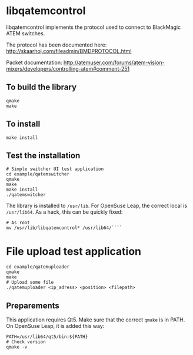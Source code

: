 libqatemcontrol
===============

libqatemcontrol implements the protocol used to connect to BlackMagic ATEM switches.

The protocol has been documented here:
http://skaarhoj.com/fileadmin/BMDPROTOCOL.html

Packet documentation:
http://atemuser.com/forums/atem-vision-mixers/developers/controlling-atem#comment-251

## To build the library
```
qmake
make
```

## To install
```
make install
```

## Test the installation
```shell
# Simple switcher UI test application
cd example/qatemswitcher
qmake
make
make install
./qatemswitcher
```

The library is installed to ```/usr/lib```. For OpenSuse Leap,
the correct local is ```/usr/lib64```. 
As a hack, this can be quickly fixed:
```shell
# As root
mv /usr/lib/libqatemcontrol* /usr/lib64/````
```

# File upload test application
```
cd example/qatemuploader
qmake
make
# Upload some file
./qatemuploader <ip_adress> <position> <filepath>
```

## Preparements
This application requires Qt5. Make sure that the correct ```qmake``` is in PATH.
On OpenSuse Leap, it is added this way:
```shell
PATH=/usr/lib64/qt5/bin:${PATH}
# Check version
qmake -v
```

